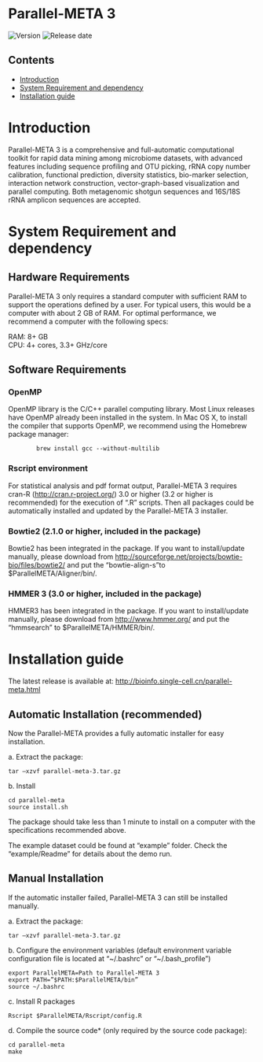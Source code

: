 # Parallel-META 3

![Version](https://img.shields.io/badge/Version-3.5-brightgreen.svg)
![Release date](https://img.shields.io/badge/Release%20date-Feb.%201%2C%202019-brightgreen.svg)



## Contents

- [Introduction](#introduction)
- [System Requirement and dependency](#system-requirement-and-dependency)
- [Installation guide](#installation-guide)

# Introduction

Parallel-META 3 is a comprehensive and full-automatic computational toolkit for rapid data mining among microbiome datasets, with advanced features including sequence profiling and OTU picking, rRNA copy number calibration, functional prediction, diversity statistics, bio-marker selection, interaction network construction, vector-graph-based visualization and parallel computing. Both metagenomic shotgun sequences and 16S/18S rRNA amplicon sequences are accepted.

# System Requirement and dependency

## Hardware Requirements

Parallel-META 3 only requires a standard computer with sufficient RAM to support the operations defined by a user. For typical users, this would be a computer with about 2 GB of RAM. For optimal performance, we recommend a computer with the following specs:

  RAM: 8+ GB  
  CPU: 4+ cores, 3.3+ GHz/core

## Software Requirements

### OpenMP

OpenMP library is the C/C++ parallel computing library. Most Linux releases have OpenMP already been installed in the system. In Mac OS X, to install the compiler that supports OpenMP, we recommend using the Homebrew package manager:

```
		brew install gcc --without-multilib
```

### Rscript environment

For statistical analysis and pdf format output, Parallel-META 3 requires cran-R (http://cran.r-project.org/) 3.0 or higher (3.2 or higher is recommended) for the execution of “.R” scripts. Then all packages could be automatically installed and updated by the Parallel-META 3 installer.

### Bowtie2 (2.1.0 or higher, included in the package)

Bowtie2 has been integrated in the package. If you want to install/update manually, please download from http://sourceforge.net/projects/bowtie-bio/files/bowtie2/
and put the “bowtie-align-s”to $ParallelMETA/Aligner/bin/.

### HMMER 3 (3.0 or higher, included in the package)

HMMER3 has been integrated in the package. If you want to install/update manually, please download from
http://www.hmmer.org/
and put the “hmmsearch” to $ParallelMETA/HMMER/bin/.

# Installation guide

The latest release is available at:
http://bioinfo.single-cell.cn/parallel-meta.html

## Automatic Installation (recommended)

Now the Parallel-META provides a fully automatic installer for easy installation.

a. Extract the package:

```
tar –xzvf parallel-meta-3.tar.gz
```

b. Install

```
cd parallel-meta
source install.sh
```

The package should take less than 1 minute to install on a computer with the specifications recommended above.

The example dataset could be found at “example” folder. Check the “example/Readme” for details about the demo run.

## Manual Installation

If the automatic installer failed, Parallel-META 3 can still be installed manually.

a. Extract the package:

```
tar –xzvf parallel-meta-3.tar.gz
```

b. Configure the environment variables (default environment variable configuration file is located at “~/.bashrc” or “~/.bash_profile”)

```
export ParallelMETA=Path to Parallel-META 3
export PATH=”$PATH:$ParallelMETA/bin”
source ~/.bashrc
```

c. Install R packages

```
Rscript $ParallelMETA/Rscript/config.R
```

d. Compile the source code* (only required by the source code package):

```
cd parallel-meta
make
```
